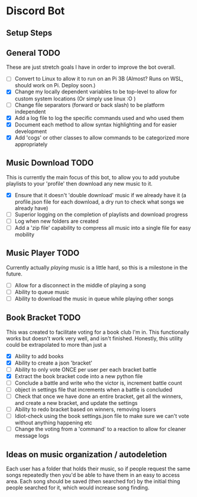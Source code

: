 # Discord Bot

## Setup Steps


## General TODO

These are just stretch goals I have in order to improve the bot overall.

- [ ] Convert to Linux to allow it to run on an Pi 3B (Almost? Runs on WSL, should work on Pi. Deploy soon.)
- [x] Change my locally dependent variables to be top-level to allow for custom system locations (Or simply use linux :O )
- [ ] Change file separators (forward or back slash) to be platform independent
- [x] Add a log file to log the specific commands used and who used them
- [x] Document each method to allow syntax highlighting and for easier development
- [x] Add 'cogs' or other classes to allow commands to be categorized more appropriately

## Music Download TODO

This is currently the main focus of this bot, to allow you to add youtube playlists to your 'profile' then download any new music to it.

- [x] Ensure that it doesn't 'double download' music if we already have it (a profile.json file for each download, a dry run to check what songs we already have)
- [ ] Superior logging on the completion of playlists and download progress
- [ ] Log when new folders are created
- [ ] Add a 'zip file' capability to compress all music into a single file for easy mobility

## Music Player TODO

Currently actually _playing_ music is a little hard, so this is a milestone in the future.

- [ ] Allow for a disconnect in the middle of playing a song
- [ ] Ability to queue music
- [ ] Ability to download the music in queue while playing other songs

## Book Bracket TODO

This was created to facilitate voting for a book club I'm in. This functionally works but doesn't work very well, and isn't finished.
Honestly, this utility could be extrapolated to more than just a 

- [x] Ability to add books
- [x] Ability to create a json 'bracket'
- [ ] Ability to only vote ONCE per user per each bracket battle
- [x] Extract the book bracket code into a new python file
- [ ] Conclude a battle and write who the victor is, increment battle count
- [ ] object in settings file that increments when a battle is concluded
- [ ] Check that once we have done an entire bracket, get all the winners, and create a new bracket, and update the settings
- [ ] Ability to redo bracket based on winners, removing losers
- [ ] Idiot-check using the book settings.json file to make sure we can't vote without anything happening etc
- [ ] Change the voting from a 'command' to a reaction to allow for cleaner message logs

## Ideas on music organization / autodeletion

Each user has a folder that holds their music, so if people request the same songs repeatedly then you'd be able to have them in an easy to access area.
Each song should be saved (then searched for) by the initial thing people searched for it, which would increase song finding.
